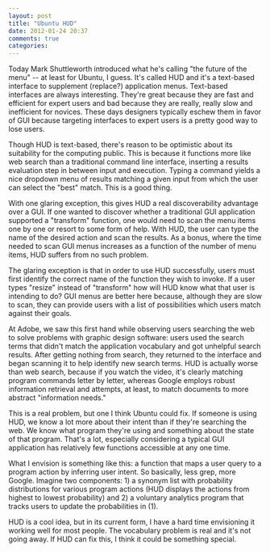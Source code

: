 ```yaml
---
layout: post
title: "Ubuntu HUD"
date: 2012-01-24 20:37
comments: true
categories: 
---
```

Today Mark Shuttleworth introduced what he's calling "the future of the
menu" -- at least for Ubuntu, I guess. It's called HUD and it's a
text-based interface to supplement (replace?) application menus.
Text-based interfaces are always interesting. They're great because they
are fast and efficient for expert users and bad because they are really,
really slow and inefficient for novices. These days designers typically
eschew them in favor of GUI because targeting interfaces to expert users
is a pretty good way to lose users.

Though HUD is text-based, there's reason to be optimistic about its
suitability for the computing public.  This is because it functions more
like web search than a traditional command line interface, inserting a
results evaluation step in between input and execution. Typing a command
yields a nice dropdown menu of results matching a given input from which
the user can select the "best" match. This is a good thing.

With one glaring exception, this gives HUD a real discoverability
advantage over a GUI. If one wanted to discover whether a traditional
GUI application supported a "transform" function, one would need to scan
the menu items one by one or resort to some form of help. With HUD, the
user can type the name of the desired action and scan the results. As a
bonus, where the time needed to scan GUI menus increases as a function
of the number of menu items, HUD suffers from no such problem.

The glaring exception is that in order to use HUD successfully, users
must first identify the correct name of the function they wish to
invoke. If a user types "resize" instead of "transform" how will HUD
know what that user is intending to do? GUI menus are better here
because, although they are slow to scan, they can provide users with a
list of possibilities which users match against their goals.

At Adobe, we saw this first hand while observing users searching the web
to solve problems with graphic design software: users used the search
terms that didn't match the application vocabulary and got unhelpful
search results. After getting nothing from search, they returned to the
interface and began scanning it to help identify new search terms.  HUD
is actually worse than web search, because if you watch the video, it's
clearly matching program commands letter by letter, whereas Google
employs robust information retrieval and attempts, at least, to match
documents to more abstract "information needs."

This is a real problem, but one I think Ubuntu could fix. If someone is
using HUD, we know a lot more about their intent than if they're
searching the web. We know what program they're using and something
about the state of that program.  That's a lot, especially considering a
typical GUI application has relatively few functions accessible at any
one time.

What I envision is something like this: a function that maps a user
query to a program action by inferring user intent. So basically, less
grep, more Google.  Imagine two components: 1) a synonym list with
probability distributions for various program actions (HUD displays the
actions from highest to lowest probability) and 2) a voluntary analytics
program that tracks users to update the probabilities in (1).

HUD is a cool idea, but in its current form, I have a hard time
envisioning it working well for most people.  The vocabulary problem is
real and it's not going away.  If HUD can fix this, I think it could be
something special.
